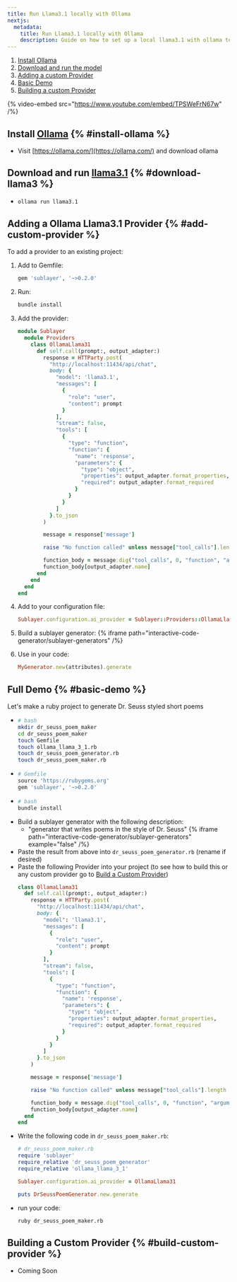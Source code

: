 ```yaml
---
title: Run Llama3.1 locally with Ollama
nextjs:
  metadata:
    title: Run Llama3.1 locally with Ollama
    description: Guide on how to set up a local llama3.1 with ollama to work with Sublayer.
---
```


1. [Install Ollama](#install-ollama)
2. [Download and run the model](#download-llama3)
3. [Adding a custom Provider](#add-custom-provider)
4. [Basic Demo](#basic-demo)
5. [Building a custom Provider](#build-custom-provider)

{% video-embed src="https://www.youtube.com/embed/TPSWeFrN67w" /%}

## Install [Ollama](https://ollama.com/) {% #install-ollama %}
* Visit [https://ollama.com/](https://ollama.com/) and download ollama

## Download and run [llama3.1](https://ollama.com/library/llama3.1) {% #download-llama3 %}
*
  ```bash
  ollama run llama3.1
  ```

## Adding a Ollama Llama3.1 Provider {% #add-custom-provider %}
To add a provider to an existing project:

1. Add to Gemfile:
    ```ruby
    gem 'sublayer', '~>0.2.0'
    ```
2. Run:
    ```bash
    bundle install
    ```
3. Add the provider:
    ```ruby
    module Sublayer
      module Providers
        class OllamaLlama31
          def self.call(prompt:, output_adapter:)
            response = HTTParty.post(
              "http://localhost:11434/api/chat",
              body: {
                "model": 'llama3.1',
                "messages": [
                  {
                    "role": "user",
                    "content": prompt
                  }
                ],
                "stream": false,
                "tools": [
                  {
                    "type": "function",
                    "function": {
                      "name": 'response',
                      "parameters": {
                        "type": "object",
                        "properties": output_adapter.format_properties,
                        "required": output_adapter.format_required
                      }
                    }
                  }
                ]
              }.to_json
            )

            message = response['message']

            raise "No function called" unless message["tool_calls"].length > 0

            function_body = message.dig("tool_calls", 0, "function", "arguments")
            function_body[output_adapter.name]
          end
        end
      end
    end
    ```
4. Add to your configuration file:
    ```ruby
    Sublayer.configuration.ai_provider = Sublayer::Providers::OllamaLlama31
    ```
5. Build a sublayer generator:
    {% iframe path="interactive-code-generator/sublayer-generators" /%}

6. Use in your code:
    ```ruby
    MyGenerator.new(attributes).generate
    ```

## Full Demo {% #basic-demo %}
Let's make a ruby project to generate Dr. Seuss styled short poems
* ```bash
  # bash
  mkdir dr_seuss_poem_maker
  cd dr_seuss_poem_maker
  touch Gemfile
  touch ollama_llama_3_1.rb
  touch dr_seuss_poem_generator.rb
  touch dr_seuss_poem_maker.rb
  ```
* ```ruby
  # Gemfile
  source 'https://rubygems.org'
  gem 'sublayer', '~>0.2.0'
  ```
* ```bash
  # bash
  bundle install
  ```
* Build a sublayer generator with the following description:
    * "generator that writes poems in the style of Dr. Seuss"
    {% iframe path="interactive-code-generator/sublayer-generators" example="false" /%}
* Paste the result from above into `dr_seuss_poem_generator.rb` (rename if desired)
* Paste the following Provider into your project (to see how to build this or any custom provider go to [Build a Custom Provider](#build-custom-provider))
  ```ruby
  class OllamaLlama31
    def self.call(prompt:, output_adapter:)
      response = HTTParty.post(
        "http://localhost:11434/api/chat",
        body: {
          "model": 'llama3.1',
          "messages": [
            {
              "role": "user",
              "content": prompt
            }
          ],
          "stream": false,
          "tools": [
            {
              "type": "function",
              "function": {
                "name": 'response',
                "parameters": {
                  "type": "object",
                  "properties": output_adapter.format_properties,
                  "required": output_adapter.format_required
                }
              }
            }
          ]
        }.to_json
      )

      message = response['message']

      raise "No function called" unless message["tool_calls"].length > 0

      function_body = message.dig("tool_calls", 0, "function", "arguments")
      function_body[output_adapter.name]
    end
  end
  ```
* Write the following code in `dr_seuss_poem_maker.rb`:
  ```ruby
  # dr_seuss_poem_maker.rb
  require 'sublayer'
  require_relative 'dr_seuss_poem_generator'
  require_relative 'ollama_llama_3_1'

  Sublayer.configuration.ai_provider = OllamaLlama31

  puts DrSeussPoemGenerator.new.generate
  ```
* run your code:
  ```bash
  ruby dr_seuss_poem_maker.rb
  ```

## Building a Custom Provider {% #build-custom-provider %}
* Coming Soon
<!-- * Sublayer Gem comes with httparty
* Find the url endpoint you need for llm chat completions
* Find the request format for function calling
* If no function calling exists [click here to find an example provider of custom response formatting](https://github.com/sublayerapp/sublayer/blob/0.0/lib/sublayer/providers/local.rb)
* Take the response and parse for the desired value
 -->